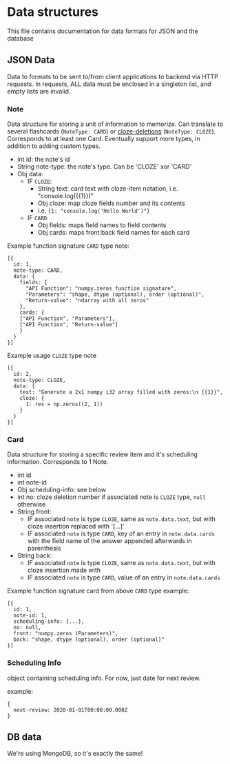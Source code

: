 # Data structures #

This file contains documentation for data formats for JSON and the database

## JSON Data ##

Data to formats to be sent to/from client applications to backend via HTTP requests. In requests, ALL data must be enclosed in a singleton list, and empty lists are invalid.

### Note ###

Data structure for storing a unit of information to memorize. Can translate to
several flashcards (`NoteType: CARD`) or
[cloze-deletions](https://en.wikipedia.org/wiki/Cloze_test) (`NoteType: CLOZE`). Corresponds to at least one Card.
Eventually support more types, in addition to adding custom types.

* int id: the note's id
* String note-type: the note's type. Can be 'CLOZE' xor 'CARD'
* Obj data:
  * IF `CLOZE`:
    * String text: card text with cloze-item notation, i.e. "console.log({{1}})"
    * Obj cloze: map cloze fields number and its contents
    * i.e. `{1: "console.log('Hello World')"}`
  * IF `CARD`:
    * Obj fields: maps field names to field contents
    * Obj cards: maps front:back field names for each card


Example function signature `CARD` type note:
```
[{
  id: 1,
  note-type: CARD,
  data: {
    fields: {
      "API Function": "numpy.zeros function signature",
      "Parameters": "shape, dtype (optional), order (optional)",
      "Return-value": "ndarray with all zeros"
    },
    cards: {
    ["API Function", "Parameters"],
    ["API Function", "Return-value"]
    }
  }
}]
```
Example usage `CLOZE` type note
```
[{
  id: 2,
  note-type: CLOZE,
  data: {
    text: "Generate a 2x1 numpy i32 array filled with zeros:\n {{1}}",
    cloze: {
      1: res = np.zeros((2, 1))
    }
  }
}]
```

### Card ###

Data structure for storing a specific review item and it's scheduling information. Corresponds to 1 Note.

* int id
* int note-id
* Obj scheduling-info: see below
* int no: cloze deletion number if associated note is `CLOZE` type, `null` otherwise
* String front:
  * IF associated `note` is type `CLOZE`, same as `note.data.text`, but with cloze insertion replaced with '[...]'
  * IF associated `note` is type `CARD`, key of an entry in `note.data.cards` with the field name of the answer appended afterwards in parenthesis
* String back:
  * IF associated `note` is type `CLOZE`, same as `note.data.text`, but with cloze insertion made with
  * IF associated `note` is type `CARD`, value of an entry in `note.data.cards`

Example function signature card from above `CARD` type example:
```
[{
  id: 1,
  note-id: 1,
  scheduling-info: {...},
  no: null,
  front: "numpy.zeros (Parameters)",
  back: "shape, dtype (optional), order (optional)"
}]
```

### Scheduling Info ###
object containing scheduling info. For now, just date for next review.

example:
```
{
  next-review: 2020-01-01T00:00:00.000Z
}
```

## DB data

We're using MongoDB, so it's exactly the same!
